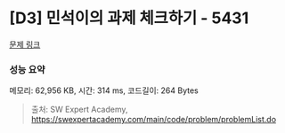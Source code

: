 # [D3] 민석이의 과제 체크하기 - 5431 

[문제 링크](https://swexpertacademy.com/main/code/problem/problemDetail.do?contestProbId=AWVl3rWKDBYDFAXm) 

### 성능 요약

메모리: 62,956 KB, 시간: 314 ms, 코드길이: 264 Bytes



> 출처: SW Expert Academy, https://swexpertacademy.com/main/code/problem/problemList.do